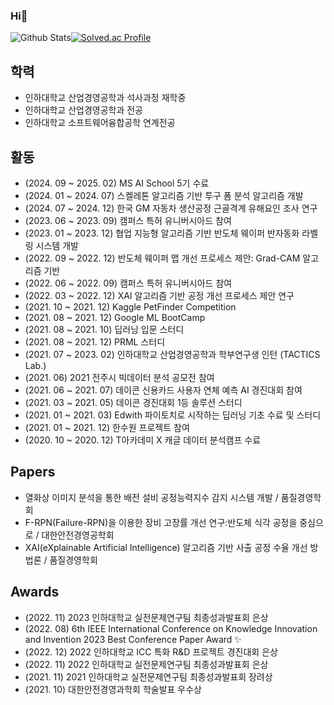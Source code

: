 ### Hi👋

![Github Stats](https://github-readme-stats.vercel.app/api?username=Hongyongmin&show_icons=true)[![Solved.ac Profile](http://mazassumnida.wtf/api/v2/generate_badge?boj=hym9771)](https://solved.ac/hym9771/)


## 학력
* 인하대학교 산업경영공학과 석사과정 재학중
* 인하대학교 산업경영공학과 전공
* 인하대학교 소프트웨어융합공학 연계전공

## 활동
* (2024. 09 ~ 2025. 02) MS AI School 5기 수료
* (2024. 01 ~ 2024. 07) 스켈레톤 알고리즘 기반 투구 폼 분석 알고리즘 개발
* (2024. 07 ~ 2024. 12) 한국 GM 자동차 생산공정 근골격계 유해요인 조사 연구 
* (2023. 06 ~ 2023. 09) 캠퍼스 특허 유니버시아드 참여
* (2023. 01 ~ 2023. 12) 협업 지능형 알고리즘 기반 반도체 웨이퍼 반자동화 라벨링 시스템 개발
* (2022. 09 ~ 2022. 12) 반도체 웨이퍼 맵 개선 프로세스 제안: Grad-CAM 알고리즘 기반
* (2022. 06 ~ 2022. 09) 캠퍼스 특허 유니버시아드 참여
* (2022. 03 ~ 2022. 12) XAI 알고리즘 기반 공정 개선 프로세스 제안 연구
* (2021. 10 ~ 2021. 12) Kaggle PetFinder Competition
* (2021. 08 ~ 2021. 12) Google ML BootCamp
* (2021. 08 ~ 2021. 10) 딥러닝 입문 스터디
* (2021. 08 ~ 2021. 12) PRML 스터디
* (2021. 07 ~ 2023. 02) 인하대학교 산업경영공학과 학부연구생 인턴 (TACTICS Lab.) 
* (2021. 06) 2021 전주시 빅데이터 분석 공모전 참여
* (2021. 06 ~ 2021. 07) 데이콘 신용카드 사용자 연체 예측 AI 경진대회 참여
* (2021. 03 ~ 2021. 05) 데이콘 경진대회 1등 솔루션 스터디
* (2021. 01 ~ 2021. 03) Edwith 파이토치로 시작하는 딥러닝 기초 수료 및 스터디
* (2021. 01 ~ 2021. 12) 한수원 프로젝트 참여
* (2020. 10 ~ 2020. 12) T아카데미 X 캐글 데이터 분석캠프 수료

## Papers
* 열화상 이미지 분석을 통한 배전 설비 공정능력지수 감지 시스템 개발 / 품질경영학회
* F-RPN(Failure-RPN)을 이용한 장비 고장률 개선 연구:반도체 식각 공정을 중심으로 / 대한안전경영공학회
* XAI(eXplainable Artificial Intelligence) 알고리즘 기반 사출 공정 수율 개선 방법론 / 품질경영학회

## Awards
* (2022. 11) 2023 인하대학교 실전문제연구팀 최종성과발표회 은상
* (2022. 08) 6th IEEE International Conference on Knowledge Innovation and Invention 2023 Best Conference Paper Award ✨
* (2022. 12) 2022 인하대학교 ICC 특화 R&D 프로젝트 경진대회 은상
* (2022. 11) 2022 인하대학교 실전문제연구팀 최종성과발표회 은상
* (2021. 11) 2021 인하대학교 실전문제연구팀 최종성과발표회 장려상
* (2021. 10) 대한안전경영과학회 학술발표 우수상


<!--
**Hongyongmin/Hongyongmin** is a ✨ _special_ ✨ repository because its `README.md` (this file) appears on your GitHub profile.

Here are some ideas to get you started:

- 🔭 I’m currently working on ...
- 🌱 I’m currently learning ...
- 👯 I’m looking to collaborate on ...
- 🤔 I’m looking for help with ...
- 💬 Ask me about ...
- 📫 How to reach me: ...
- 😄 Pronouns: ...
- ⚡ Fun fact: ...
-->
